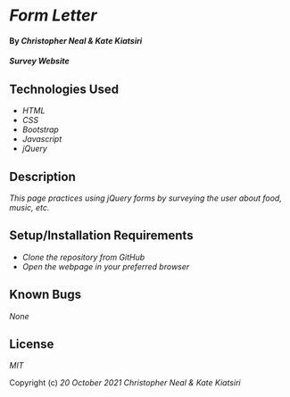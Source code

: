 # _Form Letter_

#### By _**Christopher Neal** & **Kate Kiatsiri**_

#### _Survey Website_

## Technologies Used

* _HTML_
* _CSS_
* _Bootstrap_
* _Javascript_
* _jQuery_

## Description

_This page practices using jQuery forms by surveying the user about food, music, etc._

## Setup/Installation Requirements

* _Clone the repository from GitHub_
* _Open the webpage in your preferred browser_

## Known Bugs

_None_

## License

_MIT_

Copyright (c) _20 October 2021_ _Christopher Neal & Kate Kiatsiri_
